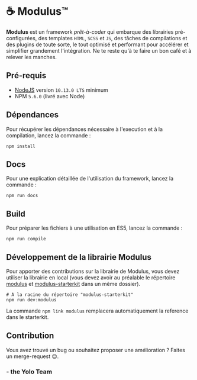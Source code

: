 # ☕ Modulus™

**Modulus** est un framework *prêt-à-coder* qui embarque des librairies pré-configurées, des templates `HTML`, `SCSS` et `JS`, des tâches de compilations et des plugins de toute sorte, le tout optimisé et performant pour accélérer et simplifier grandement l'intégration. Ne te reste qu'à te faire un bon café et à relever les manches.


## Pré-requis

- [NodeJS](https://nodejs.org) version `10.13.0 LTS` minimum
- NPM `5.6.0` (livré avec Node)


## Dépendances

Pour récupérer les dépendances nécessaire à l'execution et à la compilation, lancez la commande :
```
npm install
```


## Docs

Pour une explication détaillée de l'utilisation du framework, lancez la commande :
```
npm run docs
```


## Build

Pour préparer les fichiers à une utilisation en ES5, lancez la commande :
```
npm run compile
```


## Développement de la librairie Modulus

Pour apporter des contributions sur la librairie de Modulus, vous devez utiliser la librairie en local (vous devez avoir au préalable le répertoire [modulus](https://git.cross-systems.ch/wide-front/modulus) et [modulus-starterkit](https://git.cross-systems.ch/wide-front/modulus-starterkit) dans un même dossier).

```
# À la racine du répertoire "modulus-starterkit"
npm run dev:modulus
```

La commande `npm link modulus` remplacera automatiquement la reference dans le starterkit.


## Contribution

Vous avez trouvé un bug ou souhaitez proposer une amélioration ? Faites un merge-request 😉.


### - the Yolo Team